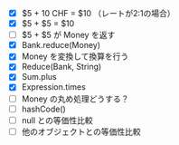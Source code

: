 - [x] $5 + 10 CHF = $10 （レートが2:1の場合）
- [x] $5 + $5 = $10
- [ ] $5 + $5 が Money を返す
- [x] Bank.reduce(Money)
- [x] Money を変換して換算を行う
- [x] Reduce(Bank, String)
- [x] Sum.plus
- [x] Expression.times
- [ ] Money の丸め処理どうする？
- [ ] hashCode()
- [ ] null との等価性比較
- [ ] 他のオブジェクトとの等価性比較
